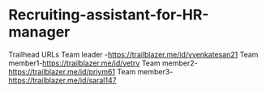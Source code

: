 # Recruiting-assistant-for-HR-manager

Trailhead URLs
Team leader -https://trailblazer.me/id/vvenkatesan21
Team member1-https://trailblazer.me/id/vetrv
Team member2-https://trailblazer.me/id/priym61
Team member3-https://trailblazer.me/id/saral147
